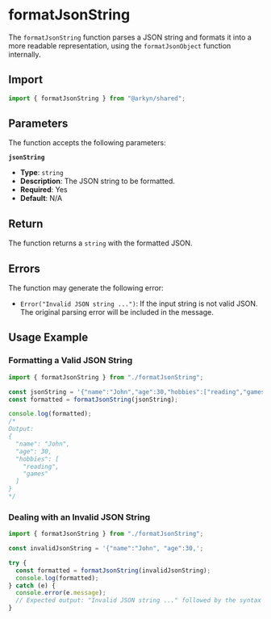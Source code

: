 # formatJsonString

The `formatJsonString` function parses a JSON string and formats it into a more readable representation, using the `formatJsonObject` function internally.

## Import

```ts
import { formatJsonString } from "@arkyn/shared";
```

## Parameters

The function accepts the following parameters:

**`jsonString`**

- **Type**: `string`
- **Description**: The JSON string to be formatted.
- **Required**: Yes
- **Default**: N/A

## Return

The function returns a `string` with the formatted JSON.

## Errors

The function may generate the following error:

- `Error("Invalid JSON string ...")`: If the input string is not valid JSON. The original parsing error will be included in the message.

## Usage Example

### Formatting a Valid JSON String

```javascript
import { formatJsonString } from "./formatJsonString";

const jsonString = '{"name":"John","age":30,"hobbies":["reading","games"]}';
const formatted = formatJsonString(jsonString);

console.log(formatted);
/*
Output:
{
  "name": "John", 
  "age": 30,
  "hobbies": [
    "reading",
    "games"
  ]
}
*/
```

### Dealing with an Invalid JSON String

```javascript
import { formatJsonString } from "./formatJsonString";

const invalidJsonString = '{"name":"John", "age":30,';

try {
  const formatted = formatJsonString(invalidJsonString);
  console.log(formatted);
} catch (e) {
  console.error(e.message);
  // Expected output: "Invalid JSON string ..." followed by the syntax error.
}
```
